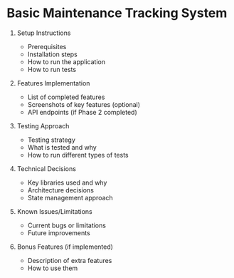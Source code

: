 #  Basic Maintenance Tracking System 
1. Setup Instructions
   - Prerequisites
   - Installation steps
   - How to run the application
   - How to run tests

2. Features Implementation
   - List of completed features
   - Screenshots of key features (optional)
   - API endpoints (if Phase 2 completed)

3. Testing Approach
   - Testing strategy
   - What is tested and why
   - How to run different types of tests

4. Technical Decisions
   - Key libraries used and why
   - Architecture decisions
   - State management approach

5. Known Issues/Limitations
   - Current bugs or limitations
   - Future improvements

6. Bonus Features (if implemented)
   - Description of extra features
   - How to use them